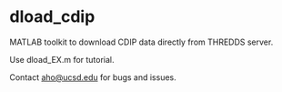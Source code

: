 # dload_cdip
MATLAB toolkit to download CDIP data directly from THREDDS server. 

Use dload_EX.m for tutorial.

Contact aho@ucsd.edu for bugs and issues.

